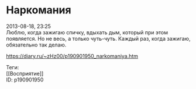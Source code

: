 Наркомания
===========

   
 2013-08-18, 23:25   
  Люблю, когда зажигаю спичку, вдыхать дым, который при этом появляется. Но не весь, а только чуть-чуть. Каждый раз, когда зажигаю, обязательно так делаю.   
    
 <https://diary.ru/~zHz00/p190901950_narkomaniya.htm>   
   
 Теги:   
 [[Восприятие]]   
 ID: p190901950